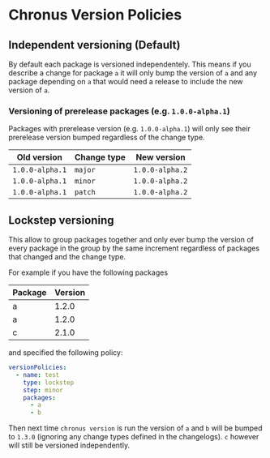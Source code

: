 # Chronus Version Policies

## Independent versioning (Default)

By default each package is versioned independentely. This means if you describe a change for package `a` it will only bump the version of `a` and any package depending on `a` that would need a release to include the new version of `a`.

### Versioning of prerelease packages (e.g. `1.0.0-alpha.1`)

Packages with prerelease version (e.g. `1.0.0-alpha.1`) will only see their prerelease version bumped regardless of the change type.

| Old version     | Change type | New version     |
| --------------- | ----------- | --------------- |
| `1.0.0-alpha.1` | `major`     | `1.0.0-alpha.2` |
| `1.0.0-alpha.1` | `minor`     | `1.0.0-alpha.2` |
| `1.0.0-alpha.1` | `patch`     | `1.0.0-alpha.2` |

## Lockstep versioning

This allow to group packages together and only ever bump the version of every package in the group by the same increment regardless of packages that changed and the change type.

For example if you have the following packages

| Package | Version |
| ------- | ------- |
| a       | 1.2.0   |
| a       | 1.2.0   |
| c       | 2.1.0   |

and specified the following policy:

```yaml
versionPolicies:
  - name: test
    type: lockstep
    step: minor
    packages:
      - a
      - b
```

Then next time `chronus version` is run the version of `a` and `b` will be bumped to `1.3.0` (ignoring any change types defined in the changelogs). `c` however will still be versioned independently.
